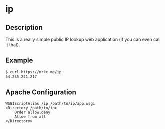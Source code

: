 # ip

## Description
This is a really simple public IP lookup web application (if you can even call it that).

## Example
``` bash
$ curl https://mrkc.me/ip                                                                                                  
54.235.221.217
```

## Apache Configuration
```
WSGIScriptAlias /ip /path/to/ip/app.wsgi
<Directory /path/to/ip>
    Order allow,deny
    Allow from all
</Directory>
```